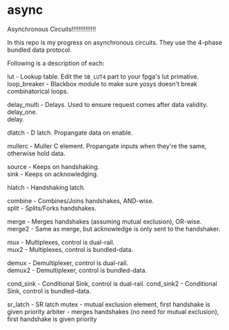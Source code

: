 # async
Asynchronous Circuits!!!!!!!!!!!!!!


In this repo is my progress on asynchronous circuits. They use the 4-phase bundled data protocol.  

Following is a description of each:

lut - Lookup table. Edit the `SB_LUT4` part to your fpga's lut primative.  
loop_breaker - Blackbox module to make sure yosys doesn't break combinatorical loops.  

delay_multi - Delays. Used to ensure request comes after data validity.  
delay_one.  
delay.  

dlatch - D latch. Propangate data on enable.  

mullerc - Muller C element. Propangate inputs when they're the same, otherwise hold data.  

source - Keeps on handshaking.  
sink - Keeps on acknowledging.  

hlatch - Handshaking latch.  

combine - Combines/Joins handshakes, AND-wise.  
split - Splits/Forks handshakes.  

merge - Merges handshakes (assuming mutual exclusion), OR-wise.  
merge2 - Same as merge, but acknowledge is only sent to the handshaker.  

mux - Multiplexes, control is dual-rail.  
mux2 - Multiplexes, control is bundled-data.  

demux - Demultiplexer, control is dual-rail.  
demux2 - Demultiplexer, control is bundled-data.   

cond_sink - Conditional Sink, control is dual-rail.
cond_sink2 - Conditional Sink, control is bundled-data.

sr_latch - SR latch
mutex - mutual exclusion element, first handshake is given priority
arbiter - merges handshakes (no need for mutual exclusion), first handshake is given priority
